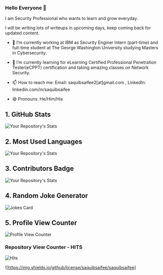 ### Hello Everyone 👋
I am Security Professional who wants to learn and grow everyday.

I will be writing lots of writeups in upcoming days, keep coming back for updated content.

- 🔭 I’m currently working at IBM as Security Enginer Intern (part-time) and full-time student at The George Washington University studying Masters in Cybersecurity.

- 🌱 I’m currently learning for eLearning Certified Professional Penetration Tester(eCPPT) certification and taking amazing classes on Network Security.

- 📫 How to reach me: 
  Email: saquibsaifee2[at]gmail.com , LinkedIn: linkedin.com/in/saquibsaifee
  
- 😄 Pronouns: He/Him/His

## 1. GitHub Stats
![Your Repository's Stats](https://github-readme-stats.vercel.app/api?username=saquibsaifee&show_icons=true)
## 2. Most Used Languages
![Your Repository's Stats](https://github-readme-stats.vercel.app/api/top-langs/?username=saquibsaifee&theme=blue-green)
## 3. Contributors Badge
![Your Repository's Stats](https://contrib.rocks/image?repo=saquibsaifee/Python)
## 4. Random Joke Generator
![Jokes Card](https://readme-jokes.vercel.app/api)
## 5. Profile View Counter
![Profile View Counter](https://komarev.com/ghpvc/?username=saquibsaifee)
### Repository View Counter - HITS
![Hits](https://hitcounter.pythonanywhere.com/count/tag.svg?url=https://github.com/saquibsaifee/Python)


![https://img.shields.io/github/license/saquibsaifee/saquibsaifee]
